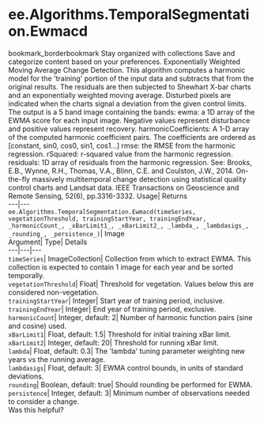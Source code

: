  
#  ee.Algorithms.TemporalSegmentation.Ewmacd 
bookmark_borderbookmark Stay organized with collections  Save and categorize content based on your preferences.
Exponentially Weighted Moving Average Change Detection. This algorithm computes a harmonic model for the 'training' portion of the input data and subtracts that from the original results. The residuals are then subjected to Shewhart X-bar charts and an exponentially weighted moving average. Disturbed pixels are indicated when the charts signal a deviation from the given control limits. 
The output is a 5 band image containing the bands:
ewma: a 1D array of the EWMA score for each input image. Negative values represent disturbance and positive values represent recovery.
harmonicCoefficients: A 1-D array of the computed harmonic coefficient pairs. The coefficients are ordered as [constant, sin0, cos0, sin1, cos1...]
rmse: the RMSE from the harmonic regression.
rSquared: r-squared value from the harmonic regression.
residuals: 1D array of residuals from the harmonic regression.
See: Brooks, E.B., Wynne, R.H., Thomas, V.A., Blinn, C.E. and Coulston, J.W., 2014. On-the-fly massively multitemporal change detection using statistical quality control charts and Landsat data. IEEE Transactions on Geoscience and Remote Sensing, 52(6), pp.3316-3332.
Usage| Returns  
---|---  
`ee.Algorithms.TemporalSegmentation.Ewmacd(timeSeries, vegetationThreshold, trainingStartYear, trainingEndYear,  _harmonicCount_, _xBarLimit1_, _xBarLimit2_, _lambda_, _lambdasigs_, _rounding_, _persistence_)`| Image  
Argument| Type| Details  
---|---|---  
`timeSeries`| ImageCollection| Collection from which to extract EWMA. This collection is expected to contain 1 image for each year and be sorted temporally.  
`vegetationThreshold`| Float| Threshold for vegetation. Values below this are considered non-vegetation.  
`trainingStartYear`| Integer| Start year of training period, inclusive.  
`trainingEndYear`| Integer| End year of training period, exclusive.  
`harmonicCount`| Integer, default: 2| Number of harmonic function pairs (sine and cosine) used.  
`xBarLimit1`| Float, default: 1.5| Threshold for initial training xBar limit.  
`xBarLimit2`| Integer, default: 20| Threshold for running xBar limit.  
`lambda`| Float, default: 0.3| The 'lambda' tuning parameter weighting new years vs the running average.  
`lambdasigs`| Float, default: 3| EWMA control bounds, in units of standard deviations.  
`rounding`| Boolean, default: true| Should rounding be performed for EWMA.  
`persistence`| Integer, default: 3| Minimum number of observations needed to consider a change.  
Was this helpful?
